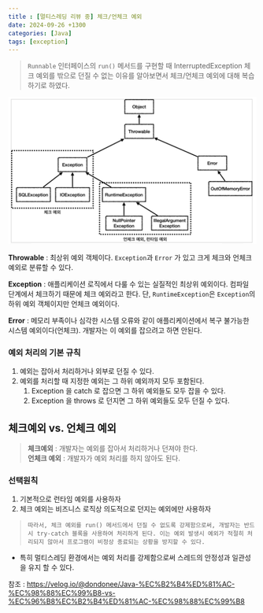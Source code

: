 ```yaml
---
title : [멀티스레딩 리뷰 중] 체크/언체크 예외 
date: 2024-09-26 +1300
categories: [Java]
tags: [exception]
---
```

> ```Runnable``` 인터페이스의 ```run()``` 메서드를 구현할 때 InterruptedException 체크 예외를 밖으로 던질 수 없는 이유를 알아보면서 체크/언체크 예외에 대해 복습하기로 하였다. 

![exception](/assets/img/multithreading/exception.png)

**Throwable** : 최상위 예외 객체이다. ```Exception```과 ```Error``` 가 있고 크게 체크와 언체크 예외로 분류할 수 있다. 

**Exception** : 애플리케이션 로직에서 다룰 수 있는 실질적인 최상위 예외이다. 컴파일 단계에서 체크하기 때문에 체크 예외라고 한다. 단, ```RuntimeException```은 ```Exception```의 하위 예외 객체이지만 언체크 예외이다. 

**Error** : 메모리 부족이나 심각한 시스템 오류와 같이 애플리케이션에서 복구 불가능한 시스템 예외이다(언체크). 개발자는 이 예외를 잡으려고 하면 안된다. 

### 예외 처리의 기본 규칙
1. 예외는 잡아서 처리하거나 외부로 던질 수 있다.
2. 예외를 처리할 때 지정한 예외는 그 하위 예외까지 모두 포함된다.
   1. Exception 을 catch 로 잡으면 그 하위 예외들도 모두 잡을 수 있다.
   2. Exception 을 throws 로 던지면 그 하위 예외들도 모두 던질 수 있다.

## 체크예외 vs. 언체크 예외
> **체크예외** : 개발자는 예외를 잡아서 처리하거나 던져야 한다.<br>
> **언체크 예외** : 개발자가 예외 처리를 하지 않아도 된다. 

### 선택원칙
1. 기본적으로 런타임 예외를 사용하자
2. 체크 예외는 비즈니스 로직상 의도적으로 던지는 예외에만 사용하자

>```따라서, 체크 예외를 run() 메서드에서 던질 수 없도록 강제함으로써, 개발자는 반드시 try-catch 블록을 사용하여 처리하게 된다. 이는 예외 발생시 예외가 적절히 처리되지 않아서 프로그램이 비정상 종료되는 상황을 방지할 수 있다.``` <br>
- 특히 멀티스레딩 환경에서는 예외 처리를 강제함으로써 스레드의 안정성과 일관성을 유지 할 수 있다. 


참조 : https://velog.io/@dondonee/Java-%EC%B2%B4%ED%81%AC-%EC%98%88%EC%99%B8-vs-%EC%96%B8%EC%B2%B4%ED%81%AC-%EC%98%88%EC%99%B8 